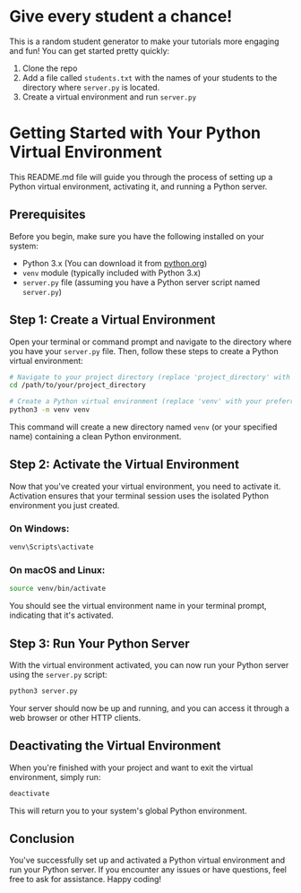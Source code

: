 # Give every student a chance!

This is a random student generator to make your tutorials more engaging and fun! You can get started pretty quickly:

1. Clone the repo
2. Add a file called `students.txt` with the names of your students to the directory where `server.py` is located.
3. Create a virtual environment and run `server.py`

# Getting Started with Your Python Virtual Environment

This README.md file will guide you through the process of setting up a Python virtual environment, activating it, and running a Python server.

## Prerequisites

Before you begin, make sure you have the following installed on your system:

- Python 3.x (You can download it from [python.org](https://www.python.org/downloads/))
- `venv` module (typically included with Python 3.x)
- `server.py` file (assuming you have a Python server script named `server.py`)

## Step 1: Create a Virtual Environment

Open your terminal or command prompt and navigate to the directory where you have your `server.py` file. Then, follow these steps to create a Python virtual environment:

```bash
# Navigate to your project directory (replace 'project_directory' with the actual path)
cd /path/to/your/project_directory

# Create a Python virtual environment (replace 'venv' with your preferred name)
python3 -m venv venv
```

This command will create a new directory named `venv` (or your specified name) containing a clean Python environment.

## Step 2: Activate the Virtual Environment

Now that you've created your virtual environment, you need to activate it. Activation ensures that your terminal session uses the isolated Python environment you just created.

### On Windows:

```bash
venv\Scripts\activate
```

### On macOS and Linux:

```bash
source venv/bin/activate
```

You should see the virtual environment name in your terminal prompt, indicating that it's activated.

## Step 3: Run Your Python Server

With the virtual environment activated, you can now run your Python server using the `server.py` script:

```bash
python3 server.py
```

Your server should now be up and running, and you can access it through a web browser or other HTTP clients.

## Deactivating the Virtual Environment

When you're finished with your project and want to exit the virtual environment, simply run:

```bash
deactivate
```

This will return you to your system's global Python environment.

## Conclusion

You've successfully set up and activated a Python virtual environment and run your Python server. If you encounter any issues or have questions, feel free to ask for assistance. Happy coding!